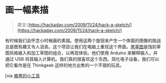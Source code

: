 # 画一幅素描

> 原文:[https://hackaday.com/2009/11/24/hack-a-sketch/](https://hackaday.com/2009/11/24/hack-a-sketch/)

有时候我们会怀念小时候画的素描。使用这两个旋钮来产生一个体面的图像的挑战总是既有趣又令人沮丧。这个项目让我们在电脑上重现这个界面。[黑草图](http://nootropicdesign.com/projectlab/2009/10/31/hack-a-sketch/)是蚀刻草图风格输入和加工草图的组合，以再现体验。他们使用 Arduino 来解释输入，并通过 USB 将其输入计算机。我们真的很喜欢这个东西。简化电子设备，我们可以把它看作是在 Thinkgeek 这样的地方出售的一个不错的玩具。

[via [被黑的小工具](http://hackedgadgets.com/2009/11/23/hack-a-sketch-computer-based-etch-a-sketch/?utm_source=feedburner&utm_medium=feed&utm_campaign=Feed:+HackedGadgets+(Hacked+Gadgets))